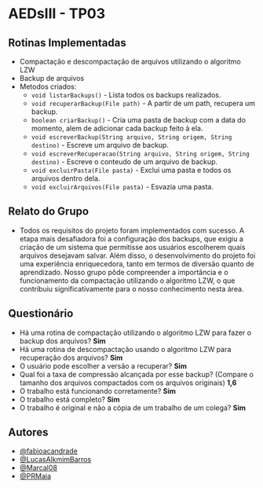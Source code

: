 # AEDsIII - TP03
## Rotinas Implementadas
- Compactação e descompactação de arquivos utilizando o algoritmo LZW
- Backup de arquivos
- Metodos criados:
    - `void listarBackups()` - Lista todos os backups realizados.
    - `void recuperarBackup(File path)` - A partir de um path, recupera um backup.
    - `boolean criarBackup()` - Cria uma pasta de backup com a data do momento, alem de adicionar cada backup feito à ela.
    - `void escreverBackup(String arquivo, String origem, String destino)` - Escreve um arquivo de backup.
    - `void escreverRecuperacao(String arquivo, String origem, String destino)` - Escreve o conteudo de um arquivo de backup.
    - `void excluirPasta(File pasta)`  - Exclui uma pasta e todos os arquivos dentro dela.
    - `void excluirArquivos(File pasta)` - Esvazia uma pasta.
## Relato do Grupo
- Todos os requisitos do projeto foram implementados com sucesso. A etapa mais desafiadora foi a configuração dos backups, que exigiu a criação de um sistema que permitisse aos usuários escolherem quais arquivos desejavam salvar. Além disso, o desenvolvimento do projeto foi uma experiência enriquecedora, tanto em termos de diversão quanto de aprendizado. Nosso grupo pôde compreender a importância e o funcionamento da compactação utilizando o algoritmo LZW, o que contribuiu significativamente para o nosso conhecimento nesta área.
## Questionário
- Há uma rotina de compactação utilizando o algoritmo LZW para fazer o backup dos arquivos? **Sim**
- Há uma rotina de descompactação usando o algoritmo LZW para recuperação dos arquivos? **Sim**
- O usuário pode escolher a versão a recuperar? **Sim**
- Qual foi a taxa de compressão alcançada por esse backup? (Compare o tamanho dos arquivos compactados com os arquivos originais) **1,6**
- O trabalho está funcionando corretamente? **Sim**
- O trabalho está completo? **Sim**
- O trabalho é original e não a cópia de um trabalho de um colega? **Sim**
## Autores
- [@fabioacandrade](https://www.github.com/fabioacandrade)
- [@LucasAlkmimBarros](https://www.github.com/LucasAlkmimBarros)
- [@Marcal08](https://www.github.com/Marcal08)
- [@PRMaia](https://www.github.com/PRMaia)

